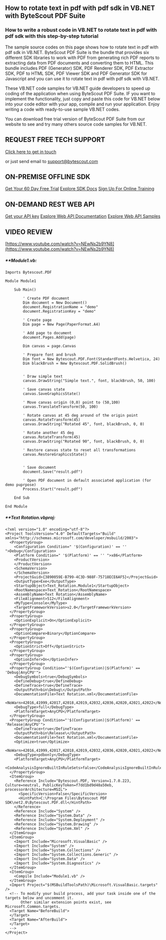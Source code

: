 ## How to rotate text in pdf with pdf sdk in VB.NET with ByteScout PDF Suite

### How to write a robust code in VB.NET to rotate text in pdf with pdf sdk with this step-by-step tutorial

The sample source codes on this page shows how to rotate text in pdf with pdf sdk in VB.NET. ByteScout PDF Suite is the bundle that provides six different SDK libraries to work with PDF from generating rich PDF reports to extracting data from PDF documents and converting them to HTML. This bundle includes PDF (Generator) SDK, PDF Renderer SDK, PDF Extractor SDK, PDF to HTML SDK, PDF Viewer SDK and PDF Generator SDK for Javascript and you can use it to rotate text in pdf with pdf sdk with VB.NET.

 These VB.NET code samples for VB.NET guide developers to speed up coding of the application when using ByteScout PDF Suite. IF you want to implement the functionality, just copy and paste this code for VB.NET below into your code editor with your app, compile and run your application. Enjoy writing a code with ready-to-use sample VB.NET codes.

You can download free trial version of ByteScout PDF Suite from our website to see and try many others source code samples for VB.NET.

## REQUEST FREE TECH SUPPORT

[Click here to get in touch](https://bytescout.zendesk.com/hc/en-us/requests/new?subject=ByteScout%20PDF%20Suite%20Question)

or just send email to [support@bytescout.com](mailto:support@bytescout.com?subject=ByteScout%20PDF%20Suite%20Question) 

## ON-PREMISE OFFLINE SDK 

[Get Your 60 Day Free Trial](https://bytescout.com/download/web-installer?utm_source=github-readme)
[Explore SDK Docs](https://bytescout.com/documentation/index.html?utm_source=github-readme)
[Sign Up For Online Training](https://academy.bytescout.com/)


## ON-DEMAND REST WEB API

[Get your API key](https://pdf.co/documentation/api?utm_source=github-readme)
[Explore Web API Documentation](https://pdf.co/documentation/api?utm_source=github-readme)
[Explore Web API Samples](https://github.com/bytescout/ByteScout-SDK-SourceCode/tree/master/PDF.co%20Web%20API)

## VIDEO REVIEW

[https://www.youtube.com/watch?v=NEwNs2b9YN8](https://www.youtube.com/watch?v=NEwNs2b9YN8)




<!-- code block begin -->

##### ****Module1.vb:**
    
```
Imports Bytescout.PDF

Module Module1

    Sub Main()

        ' Create PDF document
        Dim document = New Document()
        document.RegistrationName = "demo"
        document.RegistrationKey = "demo"

        ' Create page
        Dim page = New Page(PaperFormat.A4)

        ' Add page to document
        document.Pages.Add(page)

        Dim canvas = page.Canvas

        ' Prepare font and brush
        Dim font = New Bytescout.PDF.Font(StandardFonts.Helvetica, 24)
        Dim blackBrush = New Bytescout.PDF.SolidBrush()


        ' Draw simple text
        canvas.DrawString("Simple text.", font, blackBrush, 50, 100)

        ' Save canvas state
        canvas.SaveGraphicsState()

        ' Move canvas origin (0,0) point to (50,100)
        canvas.TranslateTransform(50, 100)

        ' Rotate canvas at 45 deg around of the origin point
        canvas.RotateTransform(45)
        canvas.DrawString("Rotated 45", font, blackBrush, 0, 0)

        ' Rotate another 45 deg
        canvas.RotateTransform(45)
        canvas.DrawString("Rotated 90", font, blackBrush, 0, 0)

        ' Restore canvas state to reset all transformations
        canvas.RestoreGraphicsState()
        

        ' Save document
        document.Save("result.pdf")

        ' Open PDF document in default associated application (for demo puprpose)
        Process.Start("result.pdf")

    End Sub

End Module

```

<!-- code block end -->    

<!-- code block begin -->

##### ****Text Rotation.vbproj:**
    
```
<?xml version="1.0" encoding="utf-8"?>
<Project ToolsVersion="4.0" DefaultTargets="Build" xmlns="http://schemas.microsoft.com/developer/msbuild/2003">
  <PropertyGroup>
    <Configuration Condition=" '$(Configuration)' == '' ">Debug</Configuration>
    <Platform Condition=" '$(Platform)' == '' ">x86</Platform>
    <ProductVersion>
    </ProductVersion>
    <SchemaVersion>
    </SchemaVersion>
    <ProjectGuid>{3890059E-B799-4C3D-988F-75718ECE6AF5}</ProjectGuid>
    <OutputType>Exe</OutputType>
    <StartupObject>Text_Rotation.Module1</StartupObject>
    <RootNamespace>Text_Rotation</RootNamespace>
    <AssemblyName>Text Rotation</AssemblyName>
    <FileAlignment>512</FileAlignment>
    <MyType>Console</MyType>
    <TargetFrameworkVersion>v2.0</TargetFrameworkVersion>
  </PropertyGroup>
  <PropertyGroup>
    <OptionExplicit>On</OptionExplicit>
  </PropertyGroup>
  <PropertyGroup>
    <OptionCompare>Binary</OptionCompare>
  </PropertyGroup>
  <PropertyGroup>
    <OptionStrict>Off</OptionStrict>
  </PropertyGroup>
  <PropertyGroup>
    <OptionInfer>On</OptionInfer>
  </PropertyGroup>
  <PropertyGroup Condition="'$(Configuration)|$(Platform)' == 'Debug|AnyCPU'">
    <DebugSymbols>true</DebugSymbols>
    <DefineDebug>true</DefineDebug>
    <DefineTrace>true</DefineTrace>
    <OutputPath>bin\Debug\</OutputPath>
    <DocumentationFile>Text Rotation.xml</DocumentationFile>
    <NoWarn>42016,41999,42017,42018,42019,42032,42036,42020,42021,42022</NoWarn>
    <DebugType>full</DebugType>
    <PlatformTarget>AnyCPU</PlatformTarget>
  </PropertyGroup>
  <PropertyGroup Condition="'$(Configuration)|$(Platform)' == 'Release|AnyCPU'">
    <DefineTrace>true</DefineTrace>
    <OutputPath>bin\Release\</OutputPath>
    <DocumentationFile>Text Rotation.xml</DocumentationFile>
    <Optimize>true</Optimize>
    <NoWarn>42016,41999,42017,42018,42019,42032,42036,42020,42021,42022</NoWarn>
    <DebugType>pdbonly</DebugType>
    <PlatformTarget>AnyCPU</PlatformTarget>
    <CodeAnalysisIgnoreBuiltInRuleSets>false</CodeAnalysisIgnoreBuiltInRuleSets>
  </PropertyGroup>
  <ItemGroup>
    <Reference Include="Bytescout.PDF, Version=1.7.0.223, Culture=neutral, PublicKeyToken=f7dd1bd9d40a50eb, processorArchitecture=MSIL">
      <SpecificVersion>False</SpecificVersion>
      <HintPath>C:\Program Files\Bytescout PDF SDK\net2.0\Bytescout.PDF.dll</HintPath>
    </Reference>
    <Reference Include="System" />
    <Reference Include="System.Data" />
    <Reference Include="System.Deployment" />
    <Reference Include="System.Drawing" />
    <Reference Include="System.Xml" />
  </ItemGroup>
  <ItemGroup>
    <Import Include="Microsoft.VisualBasic" />
    <Import Include="System" />
    <Import Include="System.Collections" />
    <Import Include="System.Collections.Generic" />
    <Import Include="System.Data" />
    <Import Include="System.Diagnostics" />
  </ItemGroup>
  <ItemGroup>
    <Compile Include="Module1.vb" />
  </ItemGroup>
  <Import Project="$(MSBuildToolsPath)\Microsoft.VisualBasic.targets" />
  <!-- To modify your build process, add your task inside one of the targets below and uncomment it. 
       Other similar extension points exist, see Microsoft.Common.targets.
  <Target Name="BeforeBuild">
  </Target>
  <Target Name="AfterBuild">
  </Target>
  -->
</Project>
```

<!-- code block end -->
